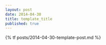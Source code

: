 ```yaml
---
layout: post
date: 2014-04-30
title: template_title
published: true
---
```


{% tf posts/2014-04-30-template-post.md %}